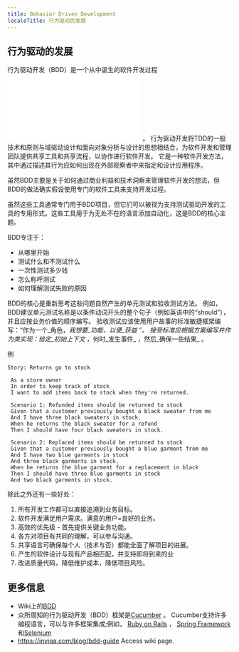 ```yaml
---
title: Behavior Driven Development
localeTitle: 行为驱动的发展
---
```

## 行为驱动的发展

行为驱动开发（BDD）是一个从中诞生的软件开发过程![测试驱动开发（TDD）](../test-driven-development/index.md) 。 行为驱动开发将TDD的一般技术和原则与域驱动设计和面向对象分析与设计的思想相结合，为软件开发和管理团队提供共享工具和共享流程，以协作进行软件开发。 它是一种软件开发方法，其中通过描述其行为应如何出现在外部观察者中来指定和设计应用程序。

虽然BDD主要是关于如何通过商业利益和技术洞察来管理软件开发的想法，但BDD的做法确实假设使用专门的软件工具来支持开发过程。

虽然这些工具通常专门用于BDD项目，但它们可以被视为支持测试驱动开发的工具的专用形式。这些工具用于为无处不在的语言添加自动化，这是BDD的核心主题。

BDD专注于：

*   从哪里开始
*   测试什么和不测试什么
*   一次性测试多少钱
*   怎么称呼测试
*   如何理解测试失败的原因

BDD的核心是重新思考这些问题自然产生的单元测试和验收测试方法。 例如，BDD建议单元测试名称是以条件动词开头的整个句子（例如英语中的“should”），并且应按业务价值的顺序编写。 验收测试应该使用用户故事的标准敏捷框架编写：“作为一个_角色，_我想要_功能，_以便_获益_ ”。 接受标准应根据方案编写并作为类实现：给定_初始上下文_ ，何时_发生事件_ ，然后_确保一些结果_ 。

例
```
Story: Returns go to stock 
 
 As a store owner 
 In order to keep track of stock 
 I want to add items back to stock when they're returned. 
 
 Scenario 1: Refunded items should be returned to stock 
 Given that a customer previously bought a black sweater from me 
 And I have three black sweaters in stock. 
 When he returns the black sweater for a refund 
 Then I should have four black sweaters in stock. 
 
 Scenario 2: Replaced items should be returned to stock 
 Given that a customer previously bought a blue garment from me 
 And I have two blue garments in stock 
 And three black garments in stock. 
 When he returns the blue garment for a replacement in black 
 Then I should have three blue garments in stock 
 And two black garments in stock. 
```

除此之外还有一些好处：

1.  所有开发工作都可以直接追溯到业务目标。
2.  软件开发满足用户需求。满意的用户=良好的业务。
3.  高效的优先级 - 首先提供关键业务功能。
4.  各方对项目有共同的理解，可以参与沟通。
5.  共享语言可确保每个人（技术与否）都能全面了解项目的进展。
6.  产生的软件设计与现有产品相匹配，并支持即将到来的业
7.  改进质量代码，降低维护成本，降低项目风险。

## 更多信息

*   Wiki上的[BDD](https://en.wikipedia.org/wiki/Behavior-driven_development)
*   众所周知的行为驱动开发（BDD）框架是[Cucumber](https://cucumber.io/) 。 Cucumber支持许多编程语言，可以与许多框架集成;例如， [Ruby on Rails](http://rubyonrails.org/) ， [Spring Framework](http://spring.io/)和[Selenium](http://www.seleniumhq.org/)
*   https://inviqa.com/blog/bdd-guide
Access wiki page.
